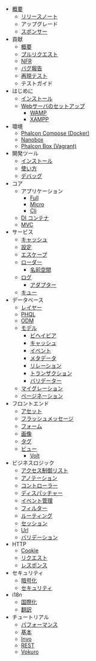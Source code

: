 - [概要](/[[language]]/[[version]]/introduction) 
    - [リリースノート](https://github.com/phalcon/cphalcon/blob/4.0.x/CHANGELOG.md)
    - アップグレード
    - [スポンサー](/[[language]]/[[version]]/sponsors)
- 貢献 
    - [概要](/[[language]]/[[version]]/contributions)
    - [プルリクエスト](/[[language]]/[[version]]/new-pull-request)
    - [NFR](/[[language]]/[[version]]/new-feature-request)
    - [バグ報告](/[[language]]/[[version]]/generating-backtrace)
    - [再現テスト](/[[language]]/[[version]]/reproducible-tests)
    - テストガイド
- はじめに 
    - [インストール](/[[language]]/[[version]]/installation)
    - [Webサーバのセットアップ](/[[language]]/[[version]]/webserver-setup) 
        - [WAMP](/[[language]]/[[version]]/webserver-wamp)
        - [XAMPP](/[[language]]/[[version]]/webserver-xampp)
- 環境 
    - [Phalcon Compose (Docker)](/[[language]]/[[version]]/environments-docker)
    - [Nanobox](/[[language]]/[[version]]/environments-nanobox)
    - [Phalcon Box (Vagrant)](/[[language]]/[[version]]/environments-vagrant)
- 開発ツール 
    - [インストール](/[[language]]/[[version]]/devtools-installation)
    - [使い方](/[[language]]/[[version]]/devtools-usage)
    - [デバッグ](/[[language]]/[[version]]/debug)
- コア 
    - アプリケーション 
        - [Full](/[[language]]/[[version]]/application)
        - [Micro](/[[language]]/[[version]]/application-micro)
        - [Cli](/[[language]]/[[version]]/application-cli)
    - [DI コンテナ](/[[language]]/[[version]]/di)
    - [MVC](/[[language]]/[[version]]/mvc)
- サービス 
    - [キャッシュ](/[[language]]/[[version]]/cache)
    - [設定](/[[language]]/[[version]]/config)
    - [エスケープ](/[[language]]/[[version]]/escaper)
    - [ローダー](/[[language]]/[[version]]/loader) 
        - [名前空間](/[[language]]/[[version]]/namespaces)
    - [ログ](/[[language]]/[[version]]/logging) 
        - [アダプター](/[[language]]/[[version]]/logging#usage)
    - [キュー](/[[language]]/[[version]]/queue)
- データベース 
    - [レイヤー](/[[language]]/[[version]]/db-layer)
    - [PHQL](/[[language]]/[[version]]/db-phql)
    - [ODM](/[[language]]/[[version]]/db-odm)
    - [モデル](/[[language]]/[[version]]/db-models) 
        - [ビヘイビア](/[[language]]/[[version]]/db-models-behaviors)
        - [キャッシュ](/[[language]]/[[version]]/db-models-cache)
        - [イベント](/[[language]]/[[version]]/db-models-events)
        - [メタデータ](/[[language]]/[[version]]/db-models-metadata)
        - [リレーション](/[[language]]/[[version]]/db-models-relationships)
        - [トランザクション](/[[language]]/[[version]]/db-models-transactions)
        - [バリデーター](/[[language]]/[[version]]/db-models-validation)
    - [マイグレーション](/[[language]]/[[version]]/db-migrations)
    - [ページネーション](/[[language]]/[[version]]/db-pagination)
- フロントエンド 
    - [アセット](/[[language]]/[[version]]/assets)
    - [フラッシュメッセージ](/[[language]]/[[version]]/flash)
    - [フォーム](/[[language]]/[[version]]/forms)
    - [画像](/[[language]]/[[version]]/image)
    - [タグ](/[[language]]/[[version]]/tag)
    - [ビュー](/[[language]]/[[version]]/views) 
        - [Volt](/[[language]]/[[version]]/volt)
- ビジネスロジック 
    - [アクセス制御リスト](/[[language]]/[[version]]/acl)
    - [アノテーション](/[[language]]/[[version]]/annotations)
    - [コントローラー](/[[language]]/[[version]]/controllers)
    - [ディスパッチャー](/[[language]]/[[version]]/dispatcher)
    - [イベント管理](/[[language]]/[[version]]/events)
    - [フィルター](/[[language]]/[[version]]/filter)
    - [ルーティング](/[[language]]/[[version]]/routing)
    - [セッション](/[[language]]/[[version]]/session)
    - [Url](/[[language]]/[[version]]/url)
    - [バリデーション](/[[language]]/[[version]]/validation)
- HTTP 
    - [Cookie](/[[language]]/[[version]]/cookies)
    - [リクエスト](/[[language]]/[[version]]/request)
    - [レスポンス](/[[language]]/[[version]]/response)
- セキュリティ 
    - [暗号化](/[[language]]/[[version]]/crypt)
    - [セキュリティ](/[[language]]/[[version]]/security)
- i18n 
    - [国際化](/[[language]]/[[version]]/i18n)
    - [翻訳](/[[language]]/[[version]]/translate)
- チュートリアル 
    - [パフォーマンス](/[[language]]/[[version]]/performance)
    - [基本](/[[language]]/[[version]]/tutorial-base)
    - [Invo](/[[language]]/[[version]]/tutorial-invo)
    - [REST](/[[language]]/[[version]]/tutorial-rest)
    - [Vokuro](/[[language]]/[[version]]/tutorial-vokuro)